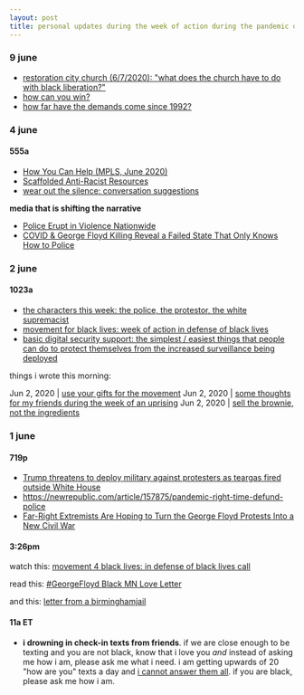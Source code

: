 ```yaml
---
layout: post
title: personal updates during the week of action during the pandemic of covid
---
```


### 9 june

* [restoration city church (6/7/2020): "what does the church have to do with black liberation?"](https://www.youtube.com/watch?v=Jaz2Y8dvIPo&feature=youtu.be&t=1774)
* [how can you win?](https://www.youtube.com/watch?v=E46uaDCcT9Y&feature=youtu.be)
* [how far have the demands come since 1992?](https://jacobinmag.com/2020/06/police-brutality-protests-demands-1992-defund) 


### 4 june

#### 555a

* [How You Can Help (MPLS, June 2020)](https://www.mpd150.com/how-can-you-help-mpls-june-2020/)
* [Scaffolded Anti-Racist Resources](https://docs.google.com/document/u/0/d/1PrAq4iBNb4nVIcTsLcNlW8zjaQXBLkWayL8EaPlh0bc/mobilebasic)
* [wear out the silence: conversation suggestions](https://wearoutthesilence.org/conversation-tips-2/)

**media that is shifting the narrative**

* [Police Erupt in Violence Nationwide](https://slate.com/news-and-politics/2020/05/george-floyd-protests-police-violence.html)
* [COVID & George Floyd Killing Reveal a Failed State That Only Knows How to Police](https://indypendent.org/2020/06/covid-george-floyd-killing-reveal-a-failed-state-that-only-knows-how-to-police/)

### 2 june

#### 1023a 


* [the characters this week: the police, the protestor, the white supremacist](https://www.instagram.com/p/CA6o9oyntQq/)
* [movement for black lives: week of action in defense of black lives](https://m4bl.org/week-of-action/?link_id=2&can_id=74178449b47fd72c6abc9793630620a7&source=email-its-time-join-m4bl-in-defense-of-black-lives&email_referrer=email_820064&email_subject=its-time-join-m4bl-in-defense-of-black-lives)
* [basic digital security support: the simplest / easiest things that people can do to protect themselves from the increased surveillance being deployed](https://twitter.com/evan_greer/status/1266907704850857984)

things i wrote this morning: 

Jun 2, 2020 | [use your gifts for the movement](http://lqb2.co/blog///2020/06/02/use-your-gifts/)
Jun 2, 2020 | [some thoughts for my friends during the week of an uprising](http://lqb2.co/blog///2020/06/02/uprising-thoughts-for-my-friends/)
Jun 2, 2020 | [sell the brownie, not the ingredients](http://lqb2.co/blog///2020/06/02/sell-the-brownie/)

### 1 june 

#### 719p 

* [Trump threatens to deploy military against protesters as teargas fired outside White House](https://www.theguardian.com/us-news/live/2020/jun/01/george-floyd-protests-donald-trump-white-house-washington-police-brutality-minneapolis-latest-news-updates)
* <https://newrepublic.com/article/157875/pandemic-right-time-defund-police>
* [Far-Right Extremists Are Hoping to Turn the George Floyd Protests Into a New Civil War](https://www.vice.com/en_us/article/pkyb9b/far-right-extremists-are-hoping-to-turn-the-george-floyd-protests-into-a-new-civil-war)

#### 3:26pm 

watch this: [movement 4 black lives: in defense of black lives call](https://m4bl.org/events/m4bl-national-call-in-defense-of-black-life/)

read this: [#GeorgeFloyd Black MN Love Letter](http://bit.ly/BlackMNLoveLetter)

and this: [letter from a birminghamjail](https://www.africa.upenn.edu/Articles_Gen/Letter_Birmingham.html)


#### 11a ET

* **i drowning in check-in texts from friends**. if we are close enough to be texting and you are not black, know that i love you *and* instead of asking me how i am, please ask me what i need. i am getting upwards of 20 "how are you" texts a day and [i cannot answer them all](http://lqb2.co/blog///2020/04/03/drowning-in-check-ins/). if you are black, please ask me how i am. 

